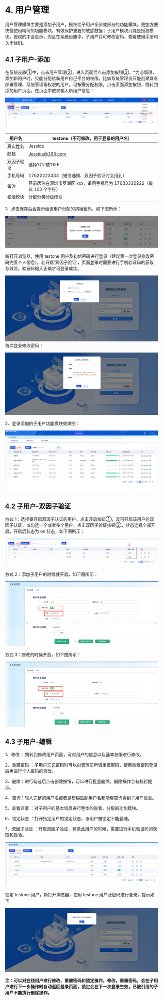 # 4. 用户管理

用户管理模块主要是添加子用户，授权给子用户全部或部分的功能模块，更加方便快捷使用精简的功能模块，有效保护重要的敏感数据；子用户模块只能是授权模块，授权的才会显示，而且在系统设置中，子用户只可修改密码、查看使用手册和关于我们。

## 4.1 子用户-添加

在系统设置①中，点击用户管理②，进入页面后点击添加按钮③，*为必填项，添加新用户时，只能分配给新用户自己平台的权限，比如系统管理员只能创建具有部署管理、系统管理等权限的用户，可按需分配权限。点击页面添加按钮，跳转到添加用户页面，在页面中依次输入新用户信息：

![](/data_classification/images/operation/dc/system/user/user_1.png)

| 用户名     | testone（不可修改，用于登录的用户名）                        |
| ---------- | ------------------------------------------------------------ |
| 真实姓名   | Jessica                                                      |
| 邮箱       | [Jessica@163.com](mailto:Jessica@163.com)                    |
| 双因子验证 | 选择‘ON’或‘OFF’                                              |
| 手机号码   | 17622223333（短信通知、双因子验证时会用到）                  |
| 备注       | 目前居住在深圳市罗湖区 xxx，备用手机号为 17633332222（最长 100 个字符） |
| 权限模块   | 分配分类分级模块                                             |

1、点击保存后会提示给该用户分配的初始密码，如下图所示：

![](/data_classification/images/operation/dc/system/user/user_2.png)

新打开浏览器，使用 testone 用户及初始密码进行登录（建议第一次登录修改密码完善个人信息）。若开启‘双因子验证’，页面登录时需要进行手机验证码的获取与效验。验证码输入正确才可登录成功。

![](/data_classification/images/operation/dc/system/user/user_3.png)
首次登录修改密码：

![](/data_classification/images/operation/dc/system/user/user_4.png)

2、登录添加的子用户功能模块效果图：

![](/data_classification/images/operation/dc/system/user/user_5.png)

## 4.2 子用户-双因子验证

 方式 1：选择要开启双因子认证的用户，点击开启按钮①，及可开启该用户的双因子认证，或勾选一个或者多个用户，点击双因子验证按钮②，状态选择全部开启，开启后状态为 on 状态，如下图所示：

![](/data_classification/images/operation/dc/system/user/user_6.png)

方式 2：添加子用户的时候就开启，如下图所示：

![](/data_classification/images/operation/dc/system/user/user_7.png)

方式 3：修改的时候开启，如下图所示：

![](/data_classification/images/operation/dc/system/user/user_8.png)

## 4.3 子用户-编辑

1、修改 ：跳转到修改用户页面，可对用户的信息以及基本权限进行修改。

2、重置密码 ：子用户忘记密码时可以向管理员申请重置密码，使用重置密码登录后再进行个人密码的修改。

3、删除：进行勾选后点击删除按钮，可以进行批量删除，删除操作会有校验提示。 

4、查询：输入完整的用户名或者是模糊匹配用户名都能够查询得到子用户信息。

5、查看详情 ：对子用户的基本信息进行整体的查看，分配的功能模块。

6、锁定状态  ：打开指定用户的锁定状态，该用户被锁定不能登陆。

7、双因子验证 ：开启双因子验证，登录此用户的时候，需要进行手机验证码的获取和效验。

![](/data_classification/images/operation/dc/system/user/user_9.png)

锁定 testone 用户，新打开浏览器，使用 testone 用户及密码进行登录，提示如下

![](/data_classification/images/operation/dc/system/user/user_10.png)

**注：可以对在线用户进行修改、重置密码和锁定操作。修改，重置密码，会在子用户进行下一步操作时自动返回登录页面，锁定会在下一次登录生效，已被引用的子用户不能执行删除操作。**
